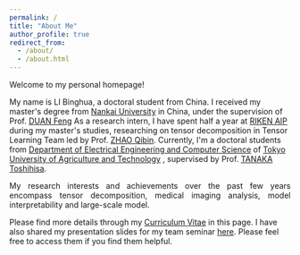 ```yaml
---
permalink: /
title: "About Me"
author_profile: true
redirect_from: 
  - /about/
  - /about.html
---
```


Welcome to my personal homepage! 

<div class="justify">
<p>
My name is LI Binghua, a doctoral student from China. I received my master's degree from 
<a href="https://www.nankai.edu.cn/">Nankai University</a>
in China, under the supervision of Prof. 
<a href="[https://www.nankai.edu.cn/](https://ieeexplore.ieee.org/author/38295033800?history=no&highlight=true&returnType=SEARCH&sortType=newest&pageNumber=1&searchWithin=%22Author%20Ids%22:38295033800&returnFacets=ALL)">DUAN Feng</a>
As a research intern, I have spent half a year at 
<a href="https://www.riken.jp/en/research/labs/aip/">RIKEN AIP</a>
during my master's studies, researching on tensor decomposition in Tensor Learning Team led by Prof. 
<a href="https://scholar.google.com/citations?hl=zh-CN&user=cSQGe3YAAAAJ">ZHAO Qibin</a>.
Currently, I'm a doctoral students from 
<a href="https://www.eecs.tuat.ac.jp/">Department of Electrical Engineering and Computer Science</a>
of 
<a href="https://www.tuat.ac.jp/">Tokyo University of Agriculture and Technology</a>
, supervised by Prof. 
<a href="https://scholar.google.com/citations?hl=zh-CN&user=pBXvYnwAAAAJ">TANAKA Toshihisa</a>.
</p>
</div>


<div style="text-align: justify;">
<p>
My research interests and achievements over the past few years encompass tensor decomposition, medical imaging analysis, model interpretability and large-scale model. 
</p>
</div>


Please find more details through my [Curriculum Vitae](files/CV.pdf) in this page. I have also shared my presentation slides for my team seminar [here](https://github.com/TUAT-Novice/Journal-Club). Please feel free to access them if you find them helpful.

